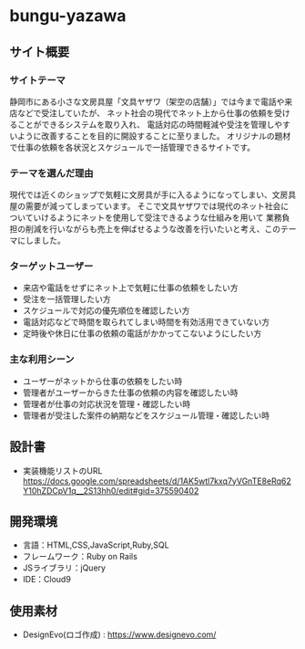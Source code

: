 # bungu-yazawa

## サイト概要
### サイトテーマ
静岡市にある小さな文房具屋「文具ヤザワ（架空の店舗）」では今まで電話や来店などで受注していたが、
ネット社会の現代でネット上から仕事の依頼を受けることができるシステムを取り入れ、
電話対応の時間軽減や受注を管理しやすいように改善することを目的に開設することに至りました。
オリジナルの題材で仕事の依頼を各状況とスケジュールで一括管理できるサイトです。

### テーマを選んだ理由
現代では近くのショップで気軽に文房具が手に入るようになってしまい、文房具屋の需要が減ってしまっています。
そこで文具ヤザワでは現代のネット社会についていけるようにネットを使用して受注できるような仕組みを用いて
業務負担の削減を行いながらも売上を伸ばせるような改善を行いたいと考え、このテーマにしました。

### ターゲットユーザー
- 来店や電話をせずにネット上で気軽に仕事の依頼をしたい方
- 受注を一括管理したい方
- スケジュールで対応の優先順位を確認したい方
- 電話対応などで時間を取られてしまい時間を有効活用できていない方
- 定時後や休日に仕事の依頼の電話がかかってこないようにしたい方

### 主な利用シーン
- ユーザーがネットから仕事の依頼をしたい時
- 管理者がユーザーからきた仕事の依頼の内容を確認したい時
- 管理者が仕事の対応状況を管理・確認したい時
- 管理者が受注した案件の納期などをスケジュール管理・確認したい時

## 設計書
-  実装機能リストのURL
https://docs.google.com/spreadsheets/d/1AK5wtl7kxq7yVGnTE8eRq62Y10hZDCpV1q__2S13hh0/edit#gid=375590402

## 開発環境
- 言語：HTML,CSS,JavaScript,Ruby,SQL
- フレームワーク：Ruby on Rails
- JSライブラリ：jQuery
- IDE：Cloud9

## 使用素材
- DesignEvo(ロゴ作成) : https://www.designevo.com/